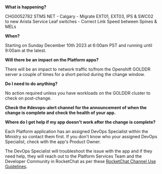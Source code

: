 
**What is happening?**

CHG0052782 STMS NET - Calgary - Migrate EXT01, EXT03, IPS & SWC02 to new Arista Service Leaf switches - Correct Link Speed between Spines & MELs

**When?**

Starting on Sunday December 10th 2023 at 6:00am PST and running until 9:00am at the latest.

**Will there be an impact on the Platform apps?**

There will be an impact to network traffic to/from the Openshift GOLDDR server a couple of times for a short period during the change window.

**Do I need to do anything?**

No action required unless you have workloads on the GOLDDR cluster to check on post-change.

**Check the #devops-alert channel for the announcement of when the change is complete and check the health of your app.**

**Where do I get help if my app doesn't work after the change is complete?**

Each Platform application has an assigned DevOps Specialist within the Ministry so contact them first. If you don't know who your assigned DevOps Specialist, check with the app's Product Owner.

The DevOps Specialist will troubleshoot the issue with the app and if they need help, they will reach out to the Platform Services Team and the Developer Community in RocketChat as per these [RocketChat Channel Use Guidelines](https://docs.developer.gov.bc.ca/rocketchat-channel-descriptions/).
